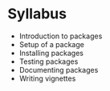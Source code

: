 # Syllabus

- Introduction to packages
- Setup of a package
- Installing packages
- Testing packages
- Documenting packages
- Writing vignettes